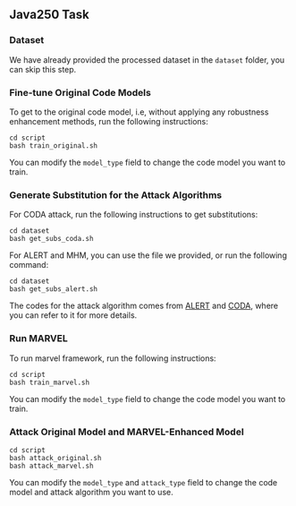 ## Java250 Task

### Dataset

We have already provided the processed dataset in the `dataset` folder, you can skip this step.

### Fine-tune Original Code Models

To get to the original code model, i.e, without applying any robustness enhancement methods, run the following instructions:

```
cd script
bash train_original.sh
```

You can modify the `model_type` field to change the code model you want to train.

### Generate Substitution for the Attack Algorithms

For CODA attack, run the following instructions to get substitutions:

```
cd dataset
bash get_subs_coda.sh

```

For ALERT and MHM, you can use the file we provided, or run the following command:

```
cd dataset
bash get_subs_alert.sh
```

The codes for the attack algorithm comes from [ALERT](https://github.com/soarsmu/attack-pretrain-models-of-code/tree/main) and [CODA](https://github.com/tianzhaotju/CODA/tree/main), where you can refer to it for more details.

### Run MARVEL

To run marvel framework, run the following instructions:

```
cd script
bash train_marvel.sh
```

You can modify the `model_type` field to change the code model you want to train.

### Attack Original Model and MARVEL-Enhanced Model

```
cd script
bash attack_original.sh
bash attack_marvel.sh
```

You can modify the `model_type` and `attack_type` field to change the code model and attack algorithm you want to use.
